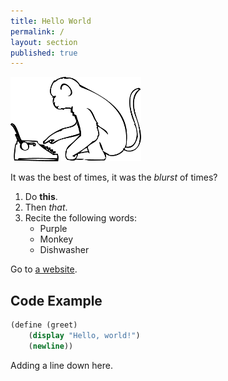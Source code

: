 ```yaml
---
title: Hello World
permalink: /
layout: section
published: true
---
```



<div class="intro">
	<img class="intro-img" src="img/intro-img.png">
</div>

It was the best of times, it was the *blurst* of times?

1. Do **this**.
2. Then *that*.
4. Recite the following words:
	- Purple
	- Monkey
	- Dishwasher

Go to [a website](http://goooooooogel.com).

## Code Example ##

```scheme
(define (greet)
	(display "Hello, world!")
	(newline))
```

Adding a line down here.
